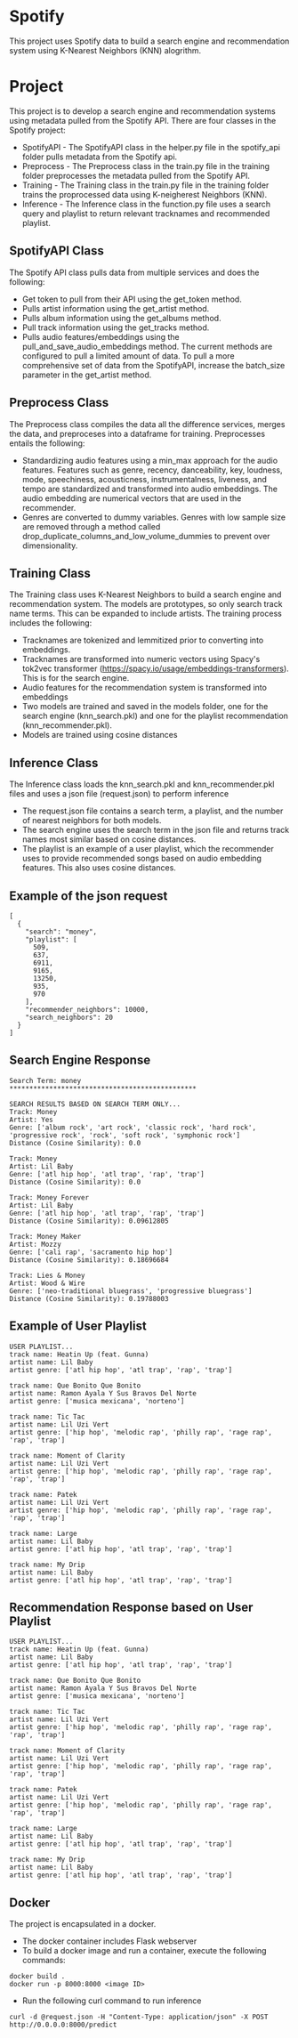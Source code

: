 # Spotify
This project uses Spotify data to build a search engine and recommendation system using K-Nearest Neighbors (KNN) alogrithm. 

# Project
This project is to develop a search engine and recommendation systems using metadata pulled from the Spotify API.  There are four classes in the Spotify project: 

* SpotifyAPI - The SpotifyAPI class in the helper.py file in the spotify_api folder pulls metadata from the Spotify api.  
* Preprocess - The Preprocess class in the train.py file in the training folder preprocesses the metadata pulled from the Spotify API.  
* Training - The Training class in the train.py file in the training folder trains the proprocessed data using K-neigherest Neighbors (KNN). 
* Inference - The Inference class in the function.py file uses a search query and playlist to return relevant tracknames and recommended playlist.   

## SpotifyAPI Class
The Spotify API class pulls data from multiple services and does the following: 
* Get token to pull from their API using the get_token method.
* Pulls artist information using the get_artist method.
* Pulls album information using the get_albums method.
* Pull track information using the get_tracks method.
* Pulls audio features/embeddings using the pull_and_save_audio_embeddings method.
The current methods are configured to pull a limited amount of data.  To pull a more comprehensive set of data from the SpotifyAPI, increase the batch_size parameter in the get_artist method. 

## Preprocess Class
The Preprocess class compiles the data all the difference services, merges the data, and preproceses into a dataframe for training.  Preprocesses entails the following:
* Standardizing audio features using a min_max approach for the audio features.  Features such as genre, recency, danceability, key, loudness, mode, speechiness, acousticness, instrumentalness, liveness, and tempo are standardized and transformed into audio embeddings.  The audio embedding are numerical vectors that are used in the recommender.  
* Genres are converted to dummy variables.  Genres with low sample size are removed through a method called drop_duplicate_columns_and_low_volume_dummies to prevent over dimensionality.

## Training Class
The Training class uses K-Nearest Neighbors to build a search engine and recommendation system.  The models are prototypes, so only search track name terms.  This can be expanded to include artists.  The training process includes the following: 
* Tracknames are tokenized and lemmitized prior to converting into embeddings.  
* Tracknames are transformed into numeric vectors using Spacy's tok2vec transformer (https://spacy.io/usage/embeddings-transformers).  This is for the search engine. 
* Audio features for the recommendation system is transformed into embeddings
* Two models are trained and saved in the models folder, one for the search engine (knn_search.pkl) and one for the playlist recommendation (knn_recommender.pkl).
* Models are trained using cosine distances

## Inference Class
The Inference class loads the knn_search.pkl and knn_recommender.pkl files and uses a json file (request.json) to perform inference
* The request.json file contains a search term, a playlist, and the number of nearest neighbors for both models.  
* The search engine uses the search term in the json file and returns track names most similar based on cosine distances.  
* The playlist is an example of a user playlist, which the recommender uses to provide recommended songs based on audio embedding features.  This also uses cosine distances.  

## Example of the json request

```
[
  {
    "search": "money",
    "playlist": [
      509,
      637,
      6911,
      9165, 
      13250,
      935, 
      970
    ],
    "recommender_neighbors": 10000, 
    "search_neighbors": 20
  }
]
```

## Search Engine Response
```
Search Term: money
***********************************************

SEARCH RESULTS BASED ON SEARCH TERM ONLY...
Track: Money
Artist: Yes
Genre: ['album rock', 'art rock', 'classic rock', 'hard rock', 'progressive rock', 'rock', 'soft rock', 'symphonic rock']
Distance (Cosine Similarity): 0.0

Track: Money
Artist: Lil Baby
Genre: ['atl hip hop', 'atl trap', 'rap', 'trap']
Distance (Cosine Similarity): 0.0

Track: Money Forever
Artist: Lil Baby
Genre: ['atl hip hop', 'atl trap', 'rap', 'trap']
Distance (Cosine Similarity): 0.09612805

Track: Money Maker
Artist: Mozzy
Genre: ['cali rap', 'sacramento hip hop']
Distance (Cosine Similarity): 0.18696684

Track: Lies & Money
Artist: Wood & Wire
Genre: ['neo-traditional bluegrass', 'progressive bluegrass']
Distance (Cosine Similarity): 0.19788003

```

## Example of User Playlist
```
USER PLAYLIST...
track name: Heatin Up (feat. Gunna)
artist name: Lil Baby
artist genre: ['atl hip hop', 'atl trap', 'rap', 'trap']

track name: Que Bonito Que Bonito
artist name: Ramon Ayala Y Sus Bravos Del Norte
artist genre: ['musica mexicana', 'norteno']

track name: Tic Tac
artist name: Lil Uzi Vert
artist genre: ['hip hop', 'melodic rap', 'philly rap', 'rage rap', 'rap', 'trap']

track name: Moment of Clarity
artist name: Lil Uzi Vert
artist genre: ['hip hop', 'melodic rap', 'philly rap', 'rage rap', 'rap', 'trap']

track name: Patek
artist name: Lil Uzi Vert
artist genre: ['hip hop', 'melodic rap', 'philly rap', 'rage rap', 'rap', 'trap']

track name: Large
artist name: Lil Baby
artist genre: ['atl hip hop', 'atl trap', 'rap', 'trap']

track name: My Drip
artist name: Lil Baby
artist genre: ['atl hip hop', 'atl trap', 'rap', 'trap']
```

## Recommendation Response based on User Playlist
```
USER PLAYLIST...
track name: Heatin Up (feat. Gunna)
artist name: Lil Baby
artist genre: ['atl hip hop', 'atl trap', 'rap', 'trap']

track name: Que Bonito Que Bonito
artist name: Ramon Ayala Y Sus Bravos Del Norte
artist genre: ['musica mexicana', 'norteno']

track name: Tic Tac
artist name: Lil Uzi Vert
artist genre: ['hip hop', 'melodic rap', 'philly rap', 'rage rap', 'rap', 'trap']

track name: Moment of Clarity
artist name: Lil Uzi Vert
artist genre: ['hip hop', 'melodic rap', 'philly rap', 'rage rap', 'rap', 'trap']

track name: Patek
artist name: Lil Uzi Vert
artist genre: ['hip hop', 'melodic rap', 'philly rap', 'rage rap', 'rap', 'trap']

track name: Large
artist name: Lil Baby
artist genre: ['atl hip hop', 'atl trap', 'rap', 'trap']

track name: My Drip
artist name: Lil Baby
artist genre: ['atl hip hop', 'atl trap', 'rap', 'trap']

```

## Docker
The project is encapsulated in a docker.  
* The docker container includes Flask webserver 
* To build a docker image and run a container, execute the following commands: 
```
docker build .
docker run -p 8000:8000 <image ID>

```
* Run the following curl command to run inference
```
curl -d @request.json -H "Content-Type: application/json" -X POST http://0.0.0.0:8000/predict

```

